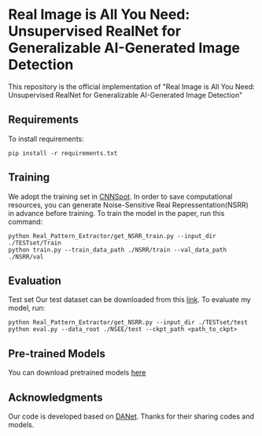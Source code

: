 # Real Image is All You Need: Unsupervised RealNet for Generalizable AI-Generated Image Detection

This repository is the official implementation of "Real Image is All You Need: Unsupervised RealNet for Generalizable AI-Generated Image Detection"

## Requirements

To install requirements:

```setup
pip install -r requirements.txt
```

## Training
 We adopt the training set in [CNNSpot](https://github.com/peterwang512/CNNDetection). In order to save computational resources, you can generate Noise-Sensitive Real Repressentation(NSRR) in advance before training. To train the model in the paper, run this command:

 ```train
python Real_Pattern_Extractor/get_NSRR_train.py --input_dir ./TESTset/Train
python train.py --train_data_path ./NSRR/train --val_data_path ./NSRR/val
```

## Evaluation

Test set
Our test dataset can be downloaded from this [link](https://pan.baidu.com/s/1lhXEtjs5zA6I7s8iCHssKQ?pwd=real). To evaluate my model, run:

```eval
python Real_Pattern_Extractor/get_NSRR.py --input_dir ./TESTset/test
python eval.py --data_root ./NSEE/test --ckpt_path <path_to_ckpt>
```

## Pre-trained Models

You can download pretrained models [here](https://pan.baidu.com/s/14p3afSp1M7DARy1aRlIs6w?pwd=2phx)

## Acknowledgments

Our code is developed based on [DANet](https://github.com/zsyOAOA/DANet). Thanks for their sharing codes and models.
